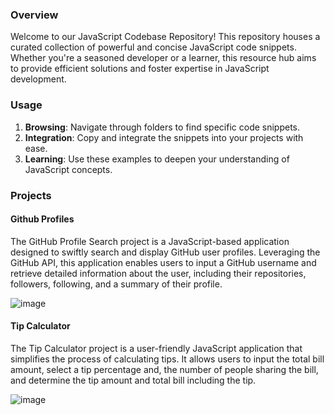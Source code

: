 ### **Overview**
Welcome to our JavaScript Codebase Repository! This repository houses a curated collection of powerful and concise JavaScript code snippets. Whether you're a seasoned developer or a learner, this resource hub aims to provide efficient solutions and foster expertise in JavaScript development.

### **Usage**
1. **Browsing**: Navigate through folders to find specific code snippets.
2. **Integration**: Copy and integrate the snippets into your projects with ease.
3. **Learning**: Use these examples to deepen your understanding of JavaScript concepts.

### **Projects**
#### **Github Profiles**
The GitHub Profile Search project is a JavaScript-based application designed to swiftly search and display GitHub user profiles. Leveraging the GitHub API, this application enables users to input a GitHub username and retrieve detailed information about the user, including their repositories, followers, following, and a summary of their profile.

![image](https://github.com/IFTE-13/Byte-JS/assets/75083426/17f676ca-08d6-4ba7-b167-aba2ae36275a)

#### **Tip Calculator**
The Tip Calculator project is a user-friendly JavaScript application that simplifies the process of calculating tips. It allows users to input the total bill amount, select a tip percentage and, the number of people sharing the bill, and determine the tip amount and total bill including the tip.

![image](https://github.com/IFTE-13/Byte-JS/assets/75083426/4aafb06f-5067-437e-a9a7-1877e6af9b0a)

